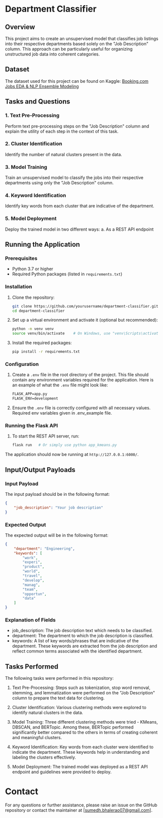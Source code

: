 # Department Classifier

## Overview
This project aims to create an unsupervised model that classifies job listings into their respective departments based solely on the "Job Description" column. This approach can be particularly useful for organizing unstructured job data into coherent categories.

## Dataset
The dataset used for this project can be found on Kaggle:
[Booking.com Jobs EDA & NLP Ensemble Modeling](https://www.kaggle.com/code/niekvanderzwaag/booking-com-jobs-eda-nlp-ensemble-modeling/data)

## Tasks and Questions

### 1. Text Pre-Processing
Perform text pre-processing steps on the "Job Description" column and explain the utility of each step in the context of this task.

### 2. Cluster Identification
Identify the number of natural clusters present in the data.

### 3. Model Training
Train an unsupervised model to classify the jobs into their respective departments using only the "Job Description" column.

### 4. Keyword Identification
Identify key words from each cluster that are indicative of the department.

### 5. Model Deployment
Deploy the trained model in two different ways:
a. As a REST API endpoint

## Running the Application

### Prerequisites
- Python 3.7 or higher
- Required Python packages (listed in `requirements.txt`)

### Installation
1. Clone the repository:
    ```sh
    git clone https://github.com/yourusername/department-classifier.git
    cd department-classifier
    ```

2. Set up a virtual environment and activate it (optional but recommended):
    ```sh
    python -m venv venv
    source venv/bin/activate    # On Windows, use "venv\Scripts\activate"
    ```

3. Install the required packages:
    ```sh
    pip install -r requirements.txt
    ```

### Configuration
1. Create a `.env` file in the root directory of the project. This file should contain any environment variables required for the application. Here is an example of what the `.env` file might look like:
    ```txt
    FLASK_APP=app.py
    FLASK_ENV=development
    ```

2. Ensure the `.env` file is correctly configured with all necessary values. Required env variables given in .env_example file. 

### Running the Flask API
1. To start the REST API server, run:
    ```sh
    flask run   # Or simply use python app_kmeans.py
    ```

The application should now be running at `http://127.0.0.1:6000/`.

## Input/Output Payloads

### Input Payload
The input payload should be in the following format:
```json
{
    "job_description": "Your job description"
}
```
### Expected Output
The expected output will be in the following format:
```json
{
    "department": "Engineering",
    "keywords": [
        "work",
        "experi",
        "product",
        "world",
        "travel",
        "develop",
        "manag",
        "team",
        "opportun",
        "data"
    ]
}
```

### Explanation of Fields
- job_description: The job description text which needs to be classified.
- department: The department to which the job description is classified.
- keywords: A list of key words/phrases that are indicative of the department. These keywords are extracted from the job description and reflect common terms associated with the identified department.

## Tasks Performed
The following tasks were performed in this repository:

1. Text Pre-Processing: Steps such as tokenization, stop word removal, stemming, and lemmatization were performed on the "Job Description" column to prepare the text data for clustering.

2. Cluster Identification: Various clustering methods were explored to identify natural clusters in the data.

3. Model Training: Three different clustering methods were tried - KMeans, DBSCAN, and BERTopic. Among these, BERTopic performed significantly better compared to the others in terms of creating coherent and meaningful clusters.

4. Keyword Identification: Key words from each cluster were identified to indicate the department. These keywords help in understanding and labeling the clusters effectively.

5. Model Deployment: The trained model was deployed as a REST API endpoint and guidelines were provided to deploy.



# Contact
For any questions or further assistance, please raise an issue on the GitHub repository or contact the maintainer at [sumedh.bhalerao07@gmail.com].
